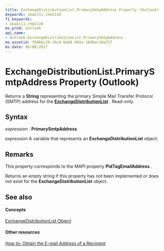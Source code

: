 ```yaml
---
title: ExchangeDistributionList.PrimarySmtpAddress Property (Outlook)
keywords: vbaol11.chm2134
f1_keywords:
- vbaol11.chm2134
ms.prod: outlook
api_name:
- Outlook.ExchangeDistributionList.PrimarySmtpAddress
ms.assetid: f64bbc29-14c4-be68-402a-16d9ac34a727
ms.date: 06/08/2017
---
```



# ExchangeDistributionList.PrimarySmtpAddress Property (Outlook)

Returns a  **String** representing the primary Simple Mail Transfer Protocol (SMTP) address for the **[ExchangeDistributionList](exchangedistributionlist-object-outlook.md)** . Read-only.


## Syntax

 _expression_ . **PrimarySmtpAddress**

 _expression_ A variable that represents an **ExchangeDistributionList** object.


## Remarks

This property corresponds to the MAPI property  **PidTagEmailAddress** .

Returns an empty string if this property has not been implemented or does not exist for the  **ExchangeDistributionList** object.


## See also


#### Concepts


[ExchangeDistributionList Object](exchangedistributionlist-object-outlook.md)
#### Other resources


[How to: Obtain the E-mail Address of a Recipient](http://msdn.microsoft.com/library/b645c227-a7d2-2861-3bf7-4190a19abe81%28Office.15%29.aspx)


